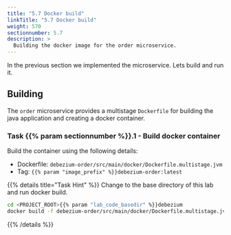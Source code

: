 ```yaml
---
title: "5.7 Docker build"
linkTitle: "5.7 Docker build"
weight: 570
sectionnumber: 5.7
description: >
  Building the docker image for the order microservice.
---
```


In the previous section we implemented the microservice. Lets build and run it.


## Building

The `order` microservice provides a multistage `Dockerfile` for building the java application and creating a docker container.


### Task {{% param sectionnumber %}}.1 - Build docker container

Build the container using the following details:

* Dockerfile: `debezium-order/src/main/docker/Dockerfile.multistage.jvm`
* Tag: `{{% param "image_prefix" %}}debezium-order:latest`

{{% details title="Task Hint" %}}
Change to the base directory of this lab and run docker build.

```bash
cd <PROJECT_ROOT>{{% param "lab_code_basedir" %}}debezium
docker build -f debezium-order/src/main/docker/Dockerfile.multistage.jvm -t {{% param "image_prefix" %}}debezium-order:latest debezium-order
```
{{% /details %}}
